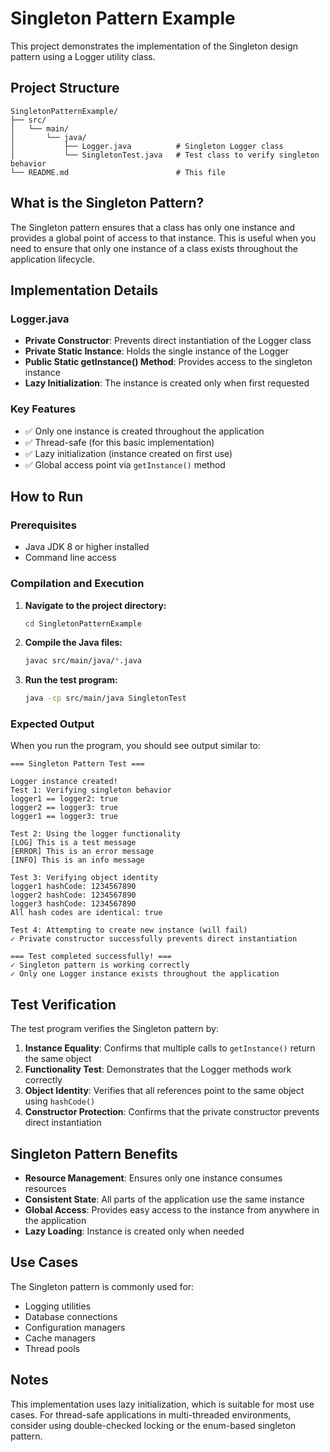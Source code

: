 # Singleton Pattern Example

This project demonstrates the implementation of the Singleton design pattern using a Logger utility class.

## Project Structure

```
SingletonPatternExample/
├── src/
│   └── main/
│       └── java/
│           ├── Logger.java          # Singleton Logger class
│           └── SingletonTest.java   # Test class to verify singleton behavior
└── README.md                        # This file
```

## What is the Singleton Pattern?

The Singleton pattern ensures that a class has only one instance and provides a global point of access to that instance. This is useful when you need to ensure that only one instance of a class exists throughout the application lifecycle.

## Implementation Details

### Logger.java
- **Private Constructor**: Prevents direct instantiation of the Logger class
- **Private Static Instance**: Holds the single instance of the Logger
- **Public Static getInstance() Method**: Provides access to the singleton instance
- **Lazy Initialization**: The instance is created only when first requested

### Key Features
- ✅ Only one instance is created throughout the application
- ✅ Thread-safe (for this basic implementation)
- ✅ Lazy initialization (instance created on first use)
- ✅ Global access point via `getInstance()` method

## How to Run

### Prerequisites
- Java JDK 8 or higher installed
- Command line access

### Compilation and Execution

1. **Navigate to the project directory:**
   ```bash
   cd SingletonPatternExample
   ```

2. **Compile the Java files:**
   ```bash
   javac src/main/java/*.java
   ```

3. **Run the test program:**
   ```bash
   java -cp src/main/java SingletonTest
   ```

### Expected Output

When you run the program, you should see output similar to:

```
=== Singleton Pattern Test ===

Logger instance created!
Test 1: Verifying singleton behavior
logger1 == logger2: true
logger2 == logger3: true
logger1 == logger3: true

Test 2: Using the logger functionality
[LOG] This is a test message
[ERROR] This is an error message
[INFO] This is an info message

Test 3: Verifying object identity
logger1 hashCode: 1234567890
logger2 hashCode: 1234567890
logger3 hashCode: 1234567890
All hash codes are identical: true

Test 4: Attempting to create new instance (will fail)
✓ Private constructor successfully prevents direct instantiation

=== Test completed successfully! ===
✓ Singleton pattern is working correctly
✓ Only one Logger instance exists throughout the application
```

## Test Verification

The test program verifies the Singleton pattern by:

1. **Instance Equality**: Confirms that multiple calls to `getInstance()` return the same object
2. **Functionality Test**: Demonstrates that the Logger methods work correctly
3. **Object Identity**: Verifies that all references point to the same object using `hashCode()`
4. **Constructor Protection**: Confirms that the private constructor prevents direct instantiation

## Singleton Pattern Benefits

- **Resource Management**: Ensures only one instance consumes resources
- **Consistent State**: All parts of the application use the same instance
- **Global Access**: Provides easy access to the instance from anywhere in the application
- **Lazy Loading**: Instance is created only when needed

## Use Cases

The Singleton pattern is commonly used for:
- Logging utilities
- Database connections
- Configuration managers
- Cache managers
- Thread pools

## Notes

This implementation uses lazy initialization, which is suitable for most use cases. For thread-safe applications in multi-threaded environments, consider using double-checked locking or the enum-based singleton pattern. 